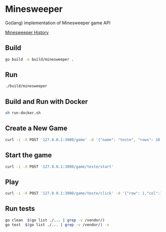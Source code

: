 # Minesweeper

Go(lang) implementation of Minesweeper game API

[Minesweeper History](https://en.wikipedia.org/wiki/Minesweeper_(video_game))

## Build

``` sh
go build -o build/minesweeper .
```

## Run

``` sh
./build/minesweeper
```

## Build and Run with Docker

``` sh
sh run-docker.sh
```

## Create a New Game

``` sh
curl -i -X POST '127.0.0.1:3000/game' -d '{"name": "teste", "rows": 10, "cols": 8, "mines": 20}'
```

## Start the game

``` sh
curl -i -X POST '127.0.0.1:3000/game/teste/start'
```

## Play

``` sh
curl -i -X POST '127.0.0.1:3000/game/teste/click' -d '{"row": 1,"col":1}'
```

## Run tests

``` sh
go clean  $(go list ./... | grep -v /vendor/)
go test  $(go list ./... | grep -v /vendor/) -v
```
